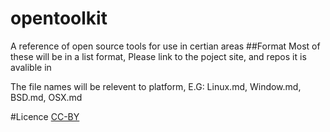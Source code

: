 # opentoolkit
A reference of open source tools for use in certian areas
##Format
Most of these will be in a list format, Please link to the poject site, and repos it is avalible in

The file names will be relevent to platform, E.G: Linux.md, Window.md, BSD.md, OSX.md

#Licence
[CC-BY](https://creativecommons.org/licenses/by/4.0/)
